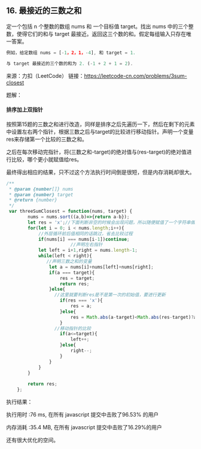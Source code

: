 ## 16. 最接近的三数之和

定一个包括 n 个整数的数组 nums 和 一个目标值 target。找出 nums 中的三个整数，使得它们的和与 target 最接近。返回这三个数的和。假定每组输入只存在唯一答案。

```js
例如，给定数组 nums = [-1，2，1，-4], 和 target = 1.

与 target 最接近的三个数的和为 2. (-1 + 2 + 1 = 2).
```

来源：力扣（LeetCode）
链接：https://leetcode-cn.com/problems/3sum-closest



题解：

#### 排序加上双指针

按照第15题的三数之和进行改造，同样是排序之后先遍历一下，然后在剩下的元素中设置左右两个指针，根据三数之后与target的比较进行移动指针。声明一个变量res来存储第一个比较的三数之和。

之后在每次移动完指针，将(三数之和-target)的绝对值与(res-target)的绝对值进行比较，哪个更小就赋值给res。

最终得出相应的结果，只不过这个方法执行时间倒是很短，但是内存消耗却很大。

```js
/**
 * @param {number[]} nums
 * @param {number} target
 * @return {number}
 */
 var threeSumClosest = function(nums, target) {
        nums = nums.sort((a,b)=>{return a-b});
        let res = 'x';//下面判断非空的时候会出现问题，所以随便赋值了一个字符串做初始值。
        for(let i = 0; i < nums.length;i++){
            //外层循环前后值相同的话跳过，省去比较过程
            if(nums[i] === nums[i-1])continue;
						//声明左右指针
            let left = i+1,right = nums.length-1;
            while(left < right){
               //声明三数之和的变量
                let a = nums[i]+nums[left]+nums[right];
                if(a === target){
                    res = target;
                    return res;
                }else{
                  //这里就要判断res是不是第一次的初始值，要进行更新
                    if(res === 'x'){
                        res = a;
                    }else{
                        res = Math.abs(a-target)<Math.abs(res-target)?a:res;
                    }
                  //移动指针的比较
                    if(a<=target){
                        left++;
                    }else{
                        right--;
                    }
                }
            }
        }
        
        return res;
    };
```

执行结果：

执行用时 :76 ms, 在所有 javascript 提交中击败了96.53% 的用户

内存消耗 :35.4 MB, 在所有 javascript 提交中击败了16.29%的用户

还有很大优化的空间。


